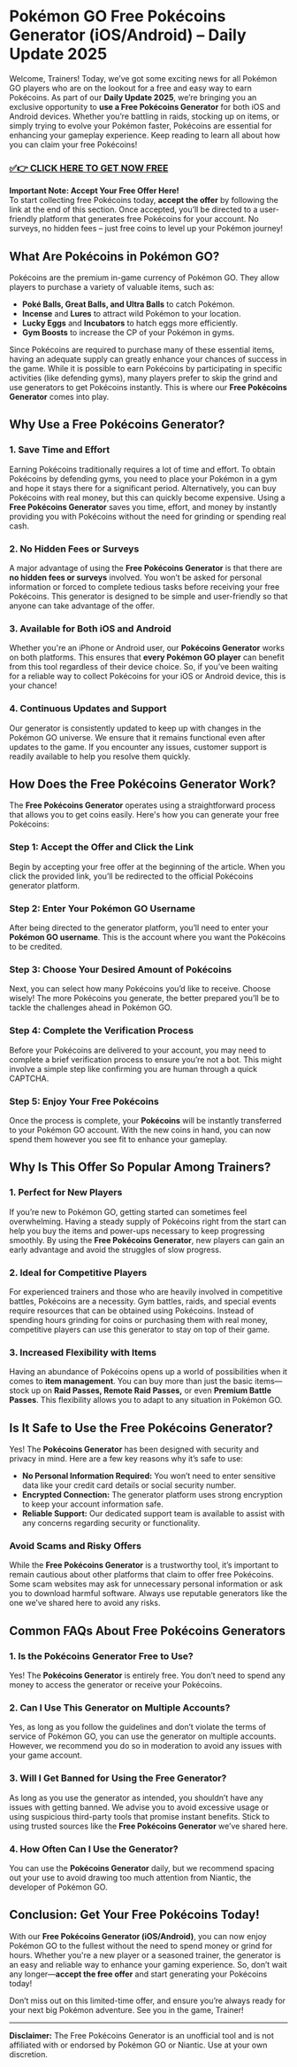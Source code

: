 # Pokémon GO Free Pokécoins Generator (iOS/Android) – Daily Update 2025

Welcome, Trainers! Today, we’ve got some exciting news for all Pokémon GO players who are on the lookout for a free and easy way to earn Pokécoins. As part of our **Daily Update 2025**, we’re bringing you an exclusive opportunity to **use a Free Pokécoins Generator** for both iOS and Android devices. Whether you’re battling in raids, stocking up on items, or simply trying to evolve your Pokémon faster, Pokécoins are essential for enhancing your gameplay experience. Keep reading to learn all about how you can claim your free Pokécoins!

### [✅👉 CLICK HERE TO GET NOW FREE](https://justfree.xyz/pokemon/go/)

**Important Note: Accept Your Free Offer Here!**  
To start collecting free Pokécoins today, **accept the offer** by following the link at the end of this section. Once accepted, you’ll be directed to a user-friendly platform that generates free Pokécoins for your account. No surveys, no hidden fees – just free coins to level up your Pokémon journey!

## What Are Pokécoins in Pokémon GO?

Pokécoins are the premium in-game currency of Pokémon GO. They allow players to purchase a variety of valuable items, such as:

- **Poké Balls, Great Balls, and Ultra Balls** to catch Pokémon.
- **Incense** and **Lures** to attract wild Pokémon to your location.
- **Lucky Eggs** and **Incubators** to hatch eggs more efficiently.
- **Gym Boosts** to increase the CP of your Pokémon in gyms.

Since Pokécoins are required to purchase many of these essential items, having an adequate supply can greatly enhance your chances of success in the game. While it is possible to earn Pokécoins by participating in specific activities (like defending gyms), many players prefer to skip the grind and use generators to get Pokécoins instantly. This is where our **Free Pokécoins Generator** comes into play.

## Why Use a Free Pokécoins Generator?

### 1. Save Time and Effort
Earning Pokécoins traditionally requires a lot of time and effort. To obtain Pokécoins by defending gyms, you need to place your Pokémon in a gym and hope it stays there for a significant period. Alternatively, you can buy Pokécoins with real money, but this can quickly become expensive. Using a **Free Pokécoins Generator** saves you time, effort, and money by instantly providing you with Pokécoins without the need for grinding or spending real cash.

### 2. No Hidden Fees or Surveys
A major advantage of using the **Free Pokécoins Generator** is that there are **no hidden fees or surveys** involved. You won’t be asked for personal information or forced to complete tedious tasks before receiving your free Pokécoins. This generator is designed to be simple and user-friendly so that anyone can take advantage of the offer.

### 3. Available for Both iOS and Android
Whether you're an iPhone or Android user, our **Pokécoins Generator** works on both platforms. This ensures that **every Pokémon GO player** can benefit from this tool regardless of their device choice. So, if you’ve been waiting for a reliable way to collect Pokécoins for your iOS or Android device, this is your chance!

### 4. Continuous Updates and Support
Our generator is consistently updated to keep up with changes in the Pokémon GO universe. We ensure that it remains functional even after updates to the game. If you encounter any issues, customer support is readily available to help you resolve them quickly.

## How Does the Free Pokécoins Generator Work?

The **Free Pokécoins Generator** operates using a straightforward process that allows you to get coins easily. Here's how you can generate your free Pokécoins:

### Step 1: Accept the Offer and Click the Link
Begin by accepting your free offer at the beginning of the article. When you click the provided link, you’ll be redirected to the official Pokécoins generator platform.

### Step 2: Enter Your Pokémon GO Username
After being directed to the generator platform, you’ll need to enter your **Pokémon GO username**. This is the account where you want the Pokécoins to be credited.

### Step 3: Choose Your Desired Amount of Pokécoins
Next, you can select how many Pokécoins you’d like to receive. Choose wisely! The more Pokécoins you generate, the better prepared you’ll be to tackle the challenges ahead in Pokémon GO.

### Step 4: Complete the Verification Process
Before your Pokécoins are delivered to your account, you may need to complete a brief verification process to ensure you’re not a bot. This might involve a simple step like confirming you are human through a quick CAPTCHA.

### Step 5: Enjoy Your Free Pokécoins
Once the process is complete, your **Pokécoins** will be instantly transferred to your Pokémon GO account. With the new coins in hand, you can now spend them however you see fit to enhance your gameplay.

## Why Is This Offer So Popular Among Trainers?

### 1. Perfect for New Players
If you’re new to Pokémon GO, getting started can sometimes feel overwhelming. Having a steady supply of Pokécoins right from the start can help you buy the items and power-ups necessary to keep progressing smoothly. By using the **Free Pokécoins Generator**, new players can gain an early advantage and avoid the struggles of slow progress.

### 2. Ideal for Competitive Players
For experienced trainers and those who are heavily involved in competitive battles, Pokécoins are a necessity. Gym battles, raids, and special events require resources that can be obtained using Pokécoins. Instead of spending hours grinding for coins or purchasing them with real money, competitive players can use this generator to stay on top of their game.

### 3. Increased Flexibility with Items
Having an abundance of Pokécoins opens up a world of possibilities when it comes to **item management**. You can buy more than just the basic items—stock up on **Raid Passes, Remote Raid Passes,** or even **Premium Battle Passes**. This flexibility allows you to adapt to any situation in Pokémon GO.

## Is It Safe to Use the Free Pokécoins Generator?

Yes! The **Pokécoins Generator** has been designed with security and privacy in mind. Here are a few key reasons why it’s safe to use:

- **No Personal Information Required:** You won’t need to enter sensitive data like your credit card details or social security number.
- **Encrypted Connection:** The generator platform uses strong encryption to keep your account information safe.
- **Reliable Support:** Our dedicated support team is available to assist with any concerns regarding security or functionality.

### Avoid Scams and Risky Offers
While the **Free Pokécoins Generator** is a trustworthy tool, it’s important to remain cautious about other platforms that claim to offer free Pokécoins. Some scam websites may ask for unnecessary personal information or ask you to download harmful software. Always use reputable generators like the one we’ve shared here to avoid any risks.

## Common FAQs About Free Pokécoins Generators

### 1. Is the Pokécoins Generator Free to Use?
Yes! The **Pokécoins Generator** is entirely free. You don’t need to spend any money to access the generator or receive your Pokécoins.

### 2. Can I Use This Generator on Multiple Accounts?
Yes, as long as you follow the guidelines and don’t violate the terms of service of Pokémon GO, you can use the generator on multiple accounts. However, we recommend you do so in moderation to avoid any issues with your game account.

### 3. Will I Get Banned for Using the Free Generator?
As long as you use the generator as intended, you shouldn’t have any issues with getting banned. We advise you to avoid excessive usage or using suspicious third-party tools that promise instant benefits. Stick to using trusted sources like the **Free Pokécoins Generator** we’ve shared here.

### 4. How Often Can I Use the Generator?
You can use the **Pokécoins Generator** daily, but we recommend spacing out your use to avoid drawing too much attention from Niantic, the developer of Pokémon GO.

## Conclusion: Get Your Free Pokécoins Today!

With our **Free Pokécoins Generator (iOS/Android)**, you can now enjoy Pokémon GO to the fullest without the need to spend money or grind for hours. Whether you're a new player or a seasoned trainer, the generator is an easy and reliable way to enhance your gaming experience. So, don’t wait any longer—**accept the free offer** and start generating your Pokécoins today!

Don’t miss out on this limited-time offer, and ensure you’re always ready for your next big Pokémon adventure. See you in the game, Trainer!

---

**Disclaimer:** The Free Pokécoins Generator is an unofficial tool and is not affiliated with or endorsed by Pokémon GO or Niantic. Use at your own discretion.

